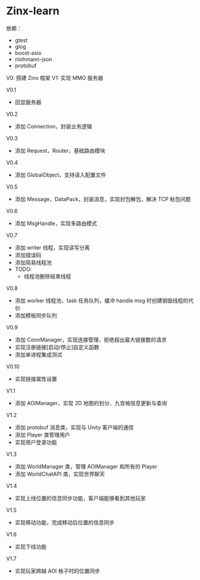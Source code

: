 # Zinx-learn

依赖：
- gtest
- glog
- boost-asio
- nlohmann-json
- protobuf

V0: 搭建 Zinx 框架
V1: 实现 MMO 服务器

V0.1
- 回显服务器

V0.2
- 添加 Connection，封装业务逻辑

V0.3
- 添加 Request，Router，基础路由模块

V0.4
- 添加 GlobalObject，支持读入配置文件

V0.5
- 添加 Message，DataPack，封装消息，实现封包解包，解决 TCP 粘包问题

V0.6
- 添加 MsgHandle，实现多路由模式

V0.7
- 添加 writer 线程，实现读写分离
- 添加错误码
- 添加简易线程池
- TODO:
  - 线程池删除结束线程

V0.8
- 添加 worker 线程池，task 任务队列，缓冲 handle msg 时创建销毁线程的代价
- 添加模板同步队列

V0.9
- 添加 ConnManager，实现连接管理，拒绝超出最大链接数的请求
- 实现注册链接[启动/停止]自定义函数
- 添加单进程集成测试

V0.10
- 实现链接属性设置

V1.1
- 添加 AOIManager，实现 2D 地图的划分、九宫格信息更新与查询

V1.2
- 添加 protobuf 消息类，实现与 Unity 客户端的通信
- 添加 Player 类管理用户
- 实现用户登录功能

V1.3
- 添加 WorldManager 类，管理 AOIManager 和所有的 Player
- 添加 WorldChatAPI 类，实现世界聊天

V1.4
- 实现上线位置的信息同步功能，客户端能够看到其他玩家

V1.5
- 实现移动功能，完成移动后位置的信息同步

V1.6
- 实现下线功能

V1.7
- 实现玩家跨越 AOI 格子时的位置同步
